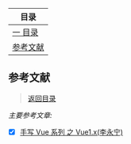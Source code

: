 | 目录 |
| --- |
| [一 目录](#chapter-one) |
| <a name="catalog-chapter-one" id="catalog-chapter-one"></a>[参考文献](#chapter-last) |


## <a name="chapter-last" id="chapter-last"></a>参考文献

> [返回目录](#chapter-last)

*主要参考文章:*

* [x] [手写 Vue 系列 之 Vue1.x(李永宁)](https://juejin.cn/post/6977152988678733855)